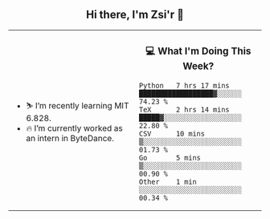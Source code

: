 <h2 align="center"> Hi there, I'm Zsi'r 👋 </h2>

<table>
    <tr>
        <td valign="center" width="50%">
            <ul>
                <li> ⛷️ I’m recently learning MIT 6.828.</li>
                <li> 🔥 I’m currently worked as an intern in ByteDance.</li>
            </ul>
        </td>
       <td valign="top" width="50%">

<h3 align="center"> 💻 What I'm Doing This Week? </h3>

<!--START_SECTION:waka-->
```text
Python   7 hrs 17 mins   ██████████████████▓░░░░░░   74.23 % 
TeX      2 hrs 14 mins   █████▓░░░░░░░░░░░░░░░░░░░   22.80 % 
CSV      10 mins         ▒░░░░░░░░░░░░░░░░░░░░░░░░   01.73 % 
Go       5 mins          ▒░░░░░░░░░░░░░░░░░░░░░░░░   00.90 % 
Other    1 min           ░░░░░░░░░░░░░░░░░░░░░░░░░   00.34 % 
```
<!--END_SECTION:waka-->
</td></tr>
</table>
